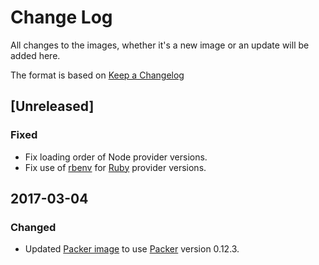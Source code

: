 # Change Log
All changes to the images, whether it's a new image or an update will be added here.

The format is based on [Keep a Changelog](http://keepachangelog.com/)

## [Unreleased]
### Fixed 
- Fix loading order of Node provider versions.
- Fix use of [rbenv](https://github.com/rbenv/rbenv) for [Ruby](ruby/) provider versions.

## 2017-03-04
### Changed
- Updated [Packer image](packer/) to use [Packer](http://packer.io/) version 0.12.3.
